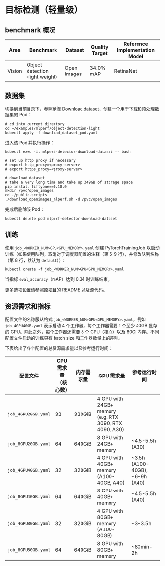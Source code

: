 # 目标检测（轻量级）

## benchmark 概况

| Area   | Benchmark                       | Dataset     | Quality Target | Reference Implementation Model |
| ------ | ------------------------------- | ----------- | -------------- | ------------------------------ |
| Vision | Object detection (light weight) | Open Images | 34.0% mAP      | RetinaNet                      |

## 数据集

切换到当前目录下，参照步骤 [Download dataset](https://github.com/mlcommons/training_results_v2.1/tree/main/NVIDIA/benchmarks/ssd/implementations/pytorch#download-dataset)，创建一个用于下载和预处理数据集的 Pod：

```shell
# cd into current directory
cd ~/examples/mlperf/object-detection-light
kubectl apply -f download_dataset_pod.yaml
```

进入该 Pod 并执行操作：

```shell
kubectl exec -it mlperf-detector-download-dataset -- bash

# set up http proxy if necessary
# export http_proxy=<proxy-server>
# export https_proxy=<proxy-server>

# download dataset
# take a very long time and take up 349GB of storage space
pip install fiftyone==0.18.0
mkdir /pvc/open_images
cd ./public-scripts
./download_openimages_mlperf.sh -d /pvc/open_images
```

完成后删除该 Pod：

```shell
kubectl delete pod mlperf-detector-download-dataset
```

## 训练

使用 `job_<WORKER_NUM>GPU<GPU_MEMORY>.yaml` 创建 PyTorchTrainingJob 以启动训练（如果使用队列，取消对于调度器配置的注释（第 6-9 行），并修改队列名称（第 8 行，默认为 `default`））：

```shell
kubectl create -f job_<WORKER_NUM>GPU<GPU_MEMORY>.yaml
```

当指标 `eval_accuracy`（mAP）达到 0.34 时训练结束。

更多选项设置请参照[原项目](https://github.com/mlcommons/training_results_v2.1/tree/main/NVIDIA/benchmarks/ssd/implementations/pytorch-22.09)的 README 以及源代码。

## 资源需求和指标

配置文件的名称服从格式 `job_<WORKER_NUM>GPU<GPU_MEMORY>.yaml`，例如 `job_4GPU40GB.yaml` 表示启动 4 个工作器，每个工作器需要 1 个至少 40GB 显存的 GPU。除此之外，每个工作器还需要 8 个 CPU（核心）以及 80Gi 内存。不同配置文件启动的训练只有 batch size 和工作器数量上的差别。

下表给出了各个配置的总资源需求量以及参考运行时间：

| 配置文件            | CPU 需求量（核心数） | 内存需求量 | GPU 需求量                                             | 参考运行时间                   |
| ------------------- | -------------------- | ---------- | ------------------------------------------------------ | ------------------------------ |
| `job_4GPU20GB.yaml` | 32                   | 320GiB     | 4 GPU with 24GB+ memory (e.g. RTX 3090, RTX 4090, A30) |                                |
| `job_8GPU20GB.yaml` | 64                   | 640GiB     | 8 GPU with 24GB+ memory                                | ~4.5-5.5h (A30)                |
| `job_4GPU40GB.yaml` | 32                   | 320GiB     | 4 GPU with 40GB+ memory (A100-40GB, A40)               | ~3.5h (A100-40GB), ~6-9h (A40) |
| `job_8GPU40GB.yaml` | 64                   | 640GiB     | 8 GPU with 40GB+ memory                                | ~4.5-5.5h (A40)                |
| `job_4GPU80GB.yaml` | 32                   | 320GiB     | 4 GPU with 80GB+ memory (A100-80GB)                    | ~3-3.5h                        |
| `job_8GPU80GB.yaml` | 64                   | 640GiB     | 8 GPU with 80GB+ memory                                | ~80min-2h                      |
